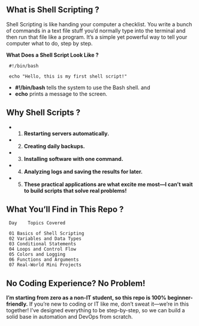 ## What is Shell Scripting ?

Shell Scripting is like handing your computer a checklist. You write a bunch of commands in a text file stuff you’d normally type into the terminal and then run that file like a program. It’s a simple yet powerful way to tell your computer what to do, step by step.

 
**What Does a Shell Script Look Like ?**

     #!/bin/bash

     echo "Hello, this is my first shell script!"

- **#!/bin/bash** tells the system to use the Bash shell. and
- **echo** prints a message to the screen.


## Why Shell Scripts ?

- 1. **Restarting servers automatically.**
- 2. **Creating daily backups.**
- 3. **Installing software with one command.**
- 4. **Analyzing logs and saving the results for later.**
- 5. **These practical applications are what excite me most—I can’t wait to build scripts that solve real problems!**

## What You’ll Find in This Repo ?

     Day	Topics Covered

     01	Basics of Shell Scripting
     02	Variables and Data Types
     03	Conditional Statements
     04	Loops and Control Flow
     05	Colors and Logging
     06	Functions and Arguments
     07	Real-World Mini Projects

## No Coding Experience? No Problem!

**I’m starting from zero as a non-IT student, so this repo is 100% beginner-friendly.** If you’re new to coding or IT like me, don’t sweat it—we’re in this together! I’ve designed everything to be step-by-step, so we can build a solid base in automation and DevOps from scratch. 